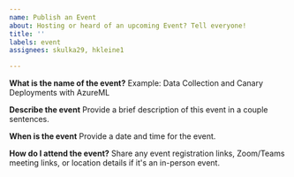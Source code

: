 ```yaml
---
name: Publish an Event
about: Hosting or heard of an upcoming Event? Tell everyone!
title: ''
labels: event
assignees: skulka29, hkleine1

---
```


**What is the name of the event?**
Example: Data Collection and Canary Deployments with AzureML

**Describe the event**
Provide a brief description of this event in a couple sentences.

**When is the event**
Provide a date and time for the event.

**How do I attend the event?**
Share any event registration links, Zoom/Teams meeting links, or location details if it's an in-person event.
